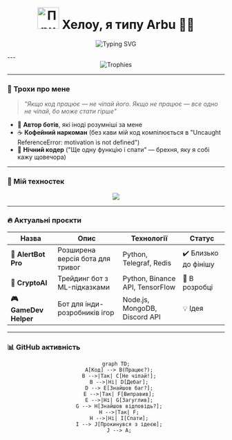 <h1 align="center">
  <img src="https://media.giphy.com/media/v1.Y2lkPTc5MGI3NjExcDlwZ3J0eWJ4M2Z5b2x6N3R0ZzZ2eHp2dGZ1bnRqZW51dWZ1bmN6YiZlcD12MV9pbnRlcm5hbF9naWZfYnlfaWQmY3Q9Zw/3oKIPEqDGUULpEU0aQ/giphy.gif" width="50px" alt="Привіт"> Хелоу, я типу Arbu 👨‍💻
</h1>

<p align="center">
  <img src="https://readme-typing-svg.herokuapp.com?font=Fira+Code&size=24&duration=3000&pause=1000&color=00FF00&center=true&vCenter=true&width=600&height=80&lines=console.log(%22Боти+які+живуть%22)+%2F%2F+true%F0%9F%A4%96;debugger%3B+%2F%2F+Мій+найкращий+друг%F0%9F%98%82;npm+install+--save+coffee+%26%26+sleepless+nights%F0%9F%92%80" alt="Typing SVG">
</p> 
---

<div align="center">
  <img src="https://github-profile-trophy.vercel.app/?username=Arbu&theme=onedark&row=2&column=3" alt="Trophies" />
</div>

---

### 🧠 Трохи про мене 

> *"Якщо код працює — не чіпай його. Якщо не працює — все одно не чіпай, бо може стати гірше"*  

- 🤖 **Автор ботів**, які іноді розумніші за мене  
- ☕ **Кофейний наркоман** (без кави мій код компілюється в "Uncaught ReferenceError: motivation is not defined")  
- 🌙 **Нічний кодер** ("Ще одну функцію і спати" — брехня, яку я собі кажу щовечора)  

---

### 🚀 Мій техностек

<p align="center">
  <img src="https://skillicons.dev/icons?i=js,ts,nodejs,python,html,css,mongodb,postgres,git,github,vscode,figma,react,express,aws,docker" />
</p>

---

### 🔥 Актуальні проєкти

| Назва | Опис | Технології | Статус |
|-------|------|------------|--------|
| **🤖 AlertBot Pro** | Розширена версія бота для тривог | Python, Telegraf, Redis | ✔️ Близько до фінішу |
| **💸 CryptoAI** | Трейдинг бот з ML-підказками | Python, Binance API, TensorFlow | 🔧 В розробці |
| **🎮 GameDev Helper** | Бот для інди-розробників ігор | Node.js, MongoDB, Discord API | 💡 Ідея |

---

### 📊 GitHub активність

<div align="center">
  
  ```mermaid
  graph TD;
    A[Код] --> B(Працює?);
    B -->|Так| C[Не чіпай!];
    B -->|Ні| D[Дебаг];
    D --> E[Знайшов баг?];
    E -->|Так| F[Виправив];
    E -->|Ні| G[Загуглив];
    G --> H[Знайшов відповідь?];
    H -->|Так| F;
    H -->|Ні| I[Спати];
    I --> J[Прокинувся з ідеєю];
    J --> A;
